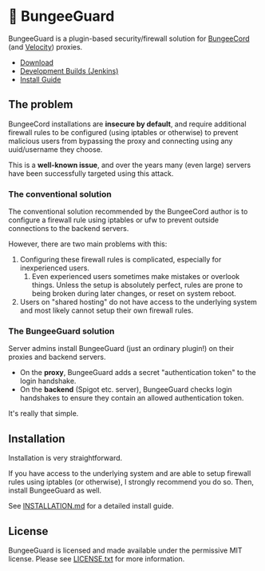 # 💂 BungeeGuard

BungeeGuard is a plugin-based security/firewall solution for [BungeeCord](https://www.spigotmc.org/wiki/bungeecord/) (and [Velocity](https://velocitypowered.com/)) proxies.

* [Download](https://github.com/lucko/BungeeGuard/releases)
* [Development Builds (Jenkins)](https://ci.lucko.me/job/BungeeGuard/)
* [Install Guide](INSTALLATION.md)

## The problem

BungeeCord installations are **insecure by default**, and require additional firewall rules to be configured (using iptables or otherwise) to prevent malicious users from bypassing the proxy and connecting using any uuid/username they choose.

This is a **well-known issue**, and over the years many (even large) servers have been successfully targeted using this attack.

### The conventional solution

The conventional solution recommended by the BungeeCord author is to configure a firewall rule using iptables or ufw to prevent outside connections to the backend servers.

However, there are two main problems with this:

1. Configuring these firewall rules is complicated, especially for inexperienced users.
   1. Even experienced users sometimes make mistakes or overlook things. Unless the setup is absolutely perfect, rules are prone to being broken during later changes, or reset on system reboot.
2. Users on "shared hosting" do not have access to the underlying system and most likely cannot setup their own firewall rules.

### The BungeeGuard solution

Server admins install BungeeGuard (just an ordinary plugin!) on their proxies and backend servers.

* On the **proxy**, BungeeGuard adds a secret "authentication token" to the login handshake.
* On the **backend** (Spigot etc. server), BungeeGuard checks login handshakes to ensure they contain an allowed authentication token. 

It's really that simple.

## Installation

Installation is very straightforward.

If you have access to the underlying system and are able to setup firewall rules using iptables (or otherwise), I strongly recommend you do so. Then, install BungeeGuard as well.

See [INSTALLATION.md](INSTALLATION.md) for a detailed install guide.

## License

BungeeGuard is licensed and made available under the permissive MIT license. Please see [LICENSE.txt](INSTALLATION.md) for more information.